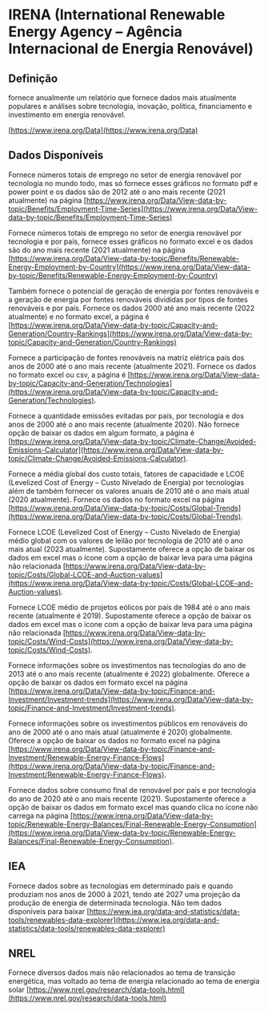 # **IRENA (International Renewable Energy Agency – Agência Internacional de Energia Renovável)**

## Definição
fornece anualmente um relatório que fornece dados mais atualmente populares e análises sobre tecnologia, inovação, política, financiamento e investimento em energia renovável.

[https://www.irena.org/Data](https://www.irena.org/Data)

## Dados Disponíveis
Fornece números totais de emprego no setor de energia renovável por tecnologia no mundo todo, mas só fornece esses gráficos no formato pdf e power point e os dados são de 2012 até o ano mais recente (2021 atualmente) na página [https://www.irena.org/Data/View-data-by-topic/Benefits/Employment-Time-Series](https://www.irena.org/Data/View-data-by-topic/Benefits/Employment-Time-Series)

Fornece números totais de emprego no setor de energia renovável por tecnologia e por país, fornece esses gráficos no formato excel e os dados são do ano mais recente (2021 atualmente) na página  [https://www.irena.org/Data/View-data-by-topic/Benefits/Renewable-Energy-Employment-by-Country](https://www.irena.org/Data/View-data-by-topic/Benefits/Renewable-Energy-Employment-by-Country)

Também fornece o potencial de geração de energia por fontes renováveis e a geração de energia por fontes renováveis divididas por tipos de fontes renováveis e por país. Fornece os dados 2000 até ano mais recente (2022 atualmente) e no formato excel, a página é [https://www.irena.org/Data/View-data-by-topic/Capacity-and-Generation/Country-Rankings](https://www.irena.org/Data/View-data-by-topic/Capacity-and-Generation/Country-Rankings)

Fornece a participação de fontes renováveis na matriz elétrica país dos anos de 2000 até o ano mais recente (atualmente 2021). Fornece os dados no formato excel ou csv, a página é [https://www.irena.org/Data/View-data-by-topic/Capacity-and-Generation/Technologies](https://www.irena.org/Data/View-data-by-topic/Capacity-and-Generation/Technologies).

Fornece a quantidade emissões evitadas por país, por tecnologia e dos anos de 2000 até o ano mais recente (atualmente 2020). Não fornece opção de baixar os dados em algum formato, a página é [https://www.irena.org/Data/View-data-by-topic/Climate-Change/Avoided-Emissions-Calculator](https://www.irena.org/Data/View-data-by-topic/Climate-Change/Avoided-Emissions-Calculator). 

Fornece a média global dos custo totais, fatores de capacidade e LCOE (Levelized Cost of Energy – Custo Nivelado de Energia) por tecnologias além de também fornecer os valores anuais de 2010 até o ano mais atual (2020 atualmente). Fornece os dados no formato excel na página [https://www.irena.org/Data/View-data-by-topic/Costs/Global-Trends](https://www.irena.org/Data/View-data-by-topic/Costs/Global-Trends).

Fornece LCOE (Levelized Cost of Energy – Custo Nivelado de Energia) médio global com os valores de leilão por tecnologia de 2010 até o ano mais atual (2023 atualmente). Supostamente oferece a opção de baixar os dados em excel mas o ícone com a opção de baixar leva para uma página não relacionada [https://www.irena.org/Data/View-data-by-topic/Costs/Global-LCOE-and-Auction-values](https://www.irena.org/Data/View-data-by-topic/Costs/Global-LCOE-and-Auction-values). 

Fornece LCOE médio de projetos eólicos por país de 1984 até o ano mais recente (atualmente é 2019). Supostamente oferece a opção de baixar os dados em excel mas o ícone com a opção de baixar leva para uma página não relacionada [https://www.irena.org/Data/View-data-by-topic/Costs/Wind-Costs](https://www.irena.org/Data/View-data-by-topic/Costs/Wind-Costs).

Fornece informações sobre os investimentos nas tecnologias do ano de 2013 até o ano mais recente (atualmente é 2022) globalmente. Oferece a opção de baixar os dados em formato excel na página 
[https://www.irena.org/Data/View-data-by-topic/Finance-and-Investment/Investment-trends](https://www.irena.org/Data/View-data-by-topic/Finance-and-Investment/Investment-trends).

Fornece informações sobre os investimentos públicos em renováveis do ano de 2000 até o ano mais atual (atualmente é 2020) globalmente. Oferece a opção de baixar os dados no formato excel na página [https://www.irena.org/Data/View-data-by-topic/Finance-and-Investment/Renewable-Energy-Finance-Flows](https://www.irena.org/Data/View-data-by-topic/Finance-and-Investment/Renewable-Energy-Finance-Flows).

Fornece dados sobre consumo final de renovável por país e por tecnologia do ano de 2020 até o ano mais recente (2021). Supostamente oferece a opção de baixar os dados em formato excel mas quando clica no ícone não carrega na página [https://www.irena.org/Data/View-data-by-topic/Renewable-Energy-Balances/Final-Renewable-Energy-Consumption](https://www.irena.org/Data/View-data-by-topic/Renewable-Energy-Balances/Final-Renewable-Energy-Consumption).

## **IEA**

Fornece dados sobre as tecnologias em determinado país e quando produziam nos anos de 2000 à 2021, tendo até 2027 uma projeção da produção de energia de determinada tecnologia.
Não tem dados disponíveis para baixar
[https://www.iea.org/data-and-statistics/data-tools/renewables-data-explorer](https://www.iea.org/data-and-statistics/data-tools/renewables-data-explorer)

## **NREL**

Fornece diversos dados mais não relacionados ao tema de transição energética, mas voltado ao tema de energia relacionado ao tema de energia solar
[https://www.nrel.gov/research/data-tools.html](https://www.nrel.gov/research/data-tools.html)
